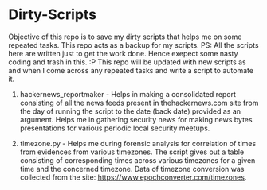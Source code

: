 # Dirty-Scripts

Objective of this repo is to save my dirty scripts that helps me on some repeated tasks. This repo acts as a backup for my scripts.
PS: All the scripts here are written just to get the work done. Hence exepect some nasty coding and trash in this. :P This repo will be updated with new scripts as and when I come across any repeated tasks and write a script to automate it.

1. hackernews_reportmaker - Helps in making a consolidated report consisting of all the news feeds present in thehackernews.com site from the day of running the script to the date (back date)  provided as an argument. Helps me in gathering security news for making news bytes presentations for various periodic local security meetups.

2. timezone.py - Helps me during forensic analysis for correlation of times from evidences from various timezones. The script gives out a table consisting of corresponding times across various timezones for a given time and the concerned timezone. Data of timezone conversion was collected from the site: https://www.epochconverter.com/timezones.
